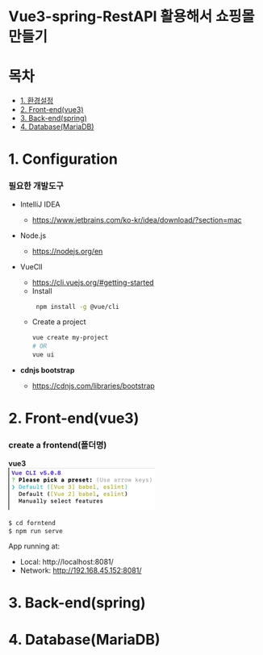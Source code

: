# Vue3-spring-RestAPI 활용해서 쇼핑몰 만들기 

# 목차
- [1. 환경설정](#1-configuration)
- [2. Front-end(vue3)](#2-front-endvue3)
- [3. Back-end(spring)](#3-back-endspring)
- [4. Database(MariaDB)](#4-databasemariadb-)

# 1. Configuration

### 필요한 개발도구 

- IntelliJ IDEA
  - https://www.jetbrains.com/ko-kr/idea/download/?section=mac
  
- Node.js
    - https://nodejs.org/en
  
- VueClI
    - https://cli.vuejs.org/#getting-started
    - Install
      ```bash
       npm install -g @vue/cli
      ```
    - Create a project 
      ```bash
      vue create my-project
      # OR
      vue ui
      ```
- **cdnjs bootstrap**
    - https://cdnjs.com/libraries/bootstrap
    

# 2. Front-end(vue3)

### create a frontend(폴더명)

 **vue3** <br>
![img.png](md.img%2Fimg.png)

    $ cd forntend
    $ npm run serve

App running at:
- Local:   http://localhost:8081/
- Network: http://192.168.45.152:8081/








# 3. Back-end(spring)

# 4. Database(MariaDB) 
